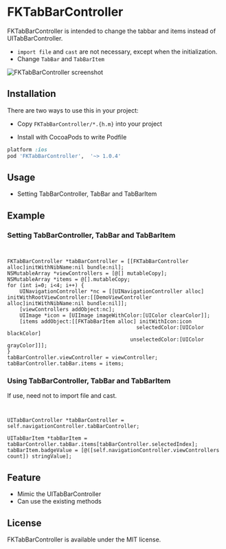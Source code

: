 FKTabBarController
==================
FKTabBarController is intended to change the tabbar and items instead of UITabBarController.

- `import file` and `cast` are not necessary, except when the initialization.
- Change `TabBar` and `TabBarItem`

![FKTabBarController screenshot](https://raw.github.com/chion/FKTabBarController/master/Demo/screenshot.png "Screenshot")


Installation
----------

There are two ways to use this in your project:

- Copy `FKTabBarController/*.{h.m}` into your project

- Install with CocoaPods to write Podfile
```ruby
platform :ios
pod 'FKTabBarController',  '~> 1.0.4'
```

Usage
----------

- Setting TabBarController, TabBar and TabBarItem


Example
----------

### Setting TabBarController, TabBar and TabBarItem

```objc


FKTabBarController *tabBarController = [[FKTabBarController alloc]initWithNibName:nil bundle:nil];
NSMutableArray *viewControllers = [@[] mutableCopy];
NSMutableArray *items = @[].mutableCopy;
for (int i=0; i<4; i++) {
    UINavigationController *nc = [[UINavigationController alloc] initWithRootViewController:[[DemoViewController alloc]initWithNibName:nil bundle:nil]];
    [viewControllers addObject:nc];
    UIImage *icon = [UIImage imageWithColor:[UIColor clearColor]];
    [items addObject:[[FKTabBarItem alloc] initWithIcon:icon
                                          selectedColor:[UIColor blackColor]
                                        unselectedColor:[UIColor grayColor]]];
}
tabBarController.viewController = viewController;
tabBarController.tabBar.items = items;

```

### Using TabBarController, TabBar and TabBarItem

If use, need not to import file and cast.

```objc


UITabBarController *tabBarController = self.navigationController.tabBarController;

UITabBarItem *tabBarItem = tabBarController.tabBar.items[tabBarController.selectedIndex];
tabBarItem.badgeValue = [@([self.navigationController.viewControllers count]) stringValue];

```

Feature
----------

- Mimic the UITabBarController
- Can use the existing methods

## License

FKTabBarController is available under the MIT license.
